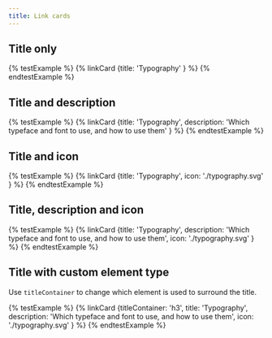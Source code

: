 ```yaml
---
title: Link cards
---
```


## Title only

{% testExample %}
{% linkCard {title: 'Typography' } %}
{% endtestExample %}

## Title and description

{% testExample %}
{% linkCard {title: 'Typography', description: 'Which typeface and font to use, and how to use them' } %}
{% endtestExample %}

## Title and icon

{% testExample %}
{% linkCard {title: 'Typography', icon: './typography.svg' } %}
{% endtestExample %}

## Title, description and icon

{% testExample %}
{% linkCard {title: 'Typography', description: 'Which typeface and font to use, and how to use them', icon: './typography.svg' } %}
{% endtestExample %}


## Title with custom element type

Use `titleContainer` to change which element is used to surround the title.

{% testExample %}
{% linkCard {titleContainer: 'h3', title: 'Typography', description: 'Which typeface and font to use, and how to use them', icon: './typography.svg' } %}
{% endtestExample %}
